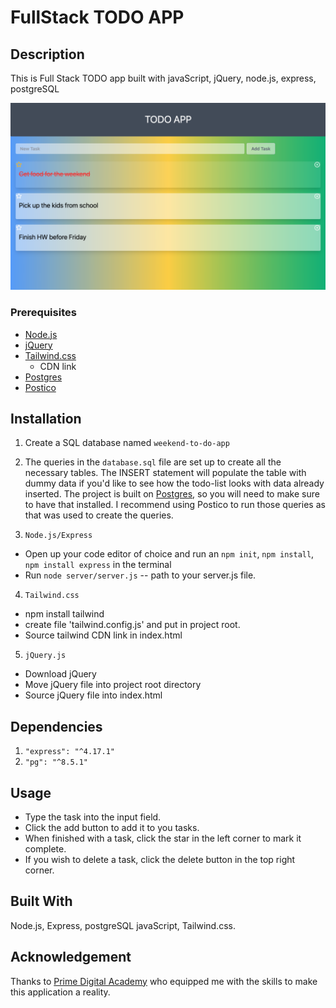 # FullStack TODO APP

## Description

This is Full Stack TODO app built with javaScript, jQuery, node.js, express, postgreSQL

![screenshot of the app](https://github.com/gabinwilliams/To-Do-List/blob/master/server/public/images/todoApp%20ScreenShot.png)

### Prerequisites

- [Node.js](https://nodejs.org/en/)
- [jQuery](https://jquery.com/download/)
- [Tailwind.css](https://tailwindcss.com/) 
    - CDN link
- [Postgres](https://www.postgresql.org/download/)
- [Postico](https://eggerapps.at/postico/)

## Installation

1. Create a SQL database named `weekend-to-do-app`

2. The queries in the `database.sql` file are set up to create all the necessary tables. The INSERT statement will populate the table with dummy data if you'd like to see how the todo-list looks with data already inserted. The project is built on [Postgres](https://www.postgresql.org/download/), so you will need to make sure to have that installed. I recommend using Postico to run those queries as that was used to create the queries.

3. `Node.js/Express`
  - Open up your code editor of choice and run an `npm init`, `npm install`, `npm install express` in the terminal
  - Run `node server/server.js` -- path to your server.js file.

4. `Tailwind.css`
  - npm install tailwind
  - create file 'tailwind.config.js' and put in project root.
  - Source tailwind CDN link in index.html

5. `jQuery.js`
  - Download jQuery
  - Move jQuery file into project root directory
  - Source jQuery file into index.html



## Dependencies

1. `"express": "^4.17.1"`
2. `"pg": "^8.5.1"`

## Usage

- Type the task into the input field.
- Click the add button to add it to you tasks.
- When finished with a task, click the star in the left corner to mark it complete.
- If you wish to delete a task, click the delete button in the top right corner.

## Built With

 Node.js, Express, postgreSQL javaScript, Tailwind.css.

## Acknowledgement
Thanks to [Prime Digital Academy](www.primeacademy.io) who equipped me with the skills to make this application a reality.


